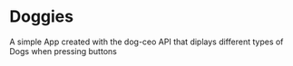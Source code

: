 # Doggies
A simple App created with the dog-ceo API that diplays different types of Dogs when pressing buttons
